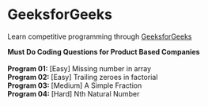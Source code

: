 # GeeksforGeeks
Learn competitive programming through [GeeksforGeeks](https://www.geeksforgeeks.org/must-do-coding-questions-for-product-based-companies/?ref=ghm)

<b> Must Do Coding Questions for Product Based Companies </b>
<br/>
<br/> <b> Program 01: </b> [Easy] Missing number in array
<br/> <b> Program 02: </b> [Easy] Trailing zeroes in factorial 
<br/> <b> Program 03: </b> [Medium] A Simple Fraction
<br/> <b> Program 04: </b> [Hard] Nth Natural Number
